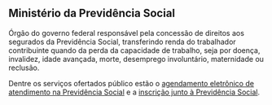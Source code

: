 Ministério da Previdência Social
---

Órgão do governo federal responsável pela concessão de direitos aos segurados da Previdência Social, transferindo renda do trabalhador contribuinte quando da perda da capacidade de trabalho, seja por doença, invalidez, idade avançada, morte, desemprego involuntário, maternidade ou reclusão.

Dentre os serviços ofertados público estão o [agendamento eletrônico de atendimento na Previdência Social](/servico/agendamento-eletronico-de-atendimento-na-previdencia-social) e a [inscrição junto à Previdência Social](/servico/inscricao-junto-a-previdencia-social).
